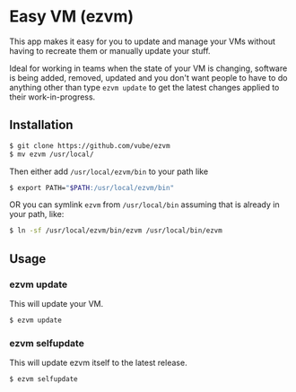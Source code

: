 # Easy VM (ezvm)

This app makes it easy for you to update and manage your VMs without having to recreate them
or manually update your stuff.

Ideal for working in teams when the state of your VM is changing, software is being added,
removed, updated and you don't want people to have to do anything other than type `ezvm update`
to get the latest changes applied to their work-in-progress.

## Installation

```bash
$ git clone https://github.com/vube/ezvm
$ mv ezvm /usr/local/
```

Then either add `/usr/local/ezvm/bin` to your path like

```bash
$ export PATH="$PATH:/usr/local/ezvm/bin"
```

OR you can symlink `ezvm` from `/usr/local/bin` assuming that is already in your path, like:

```bash
$ ln -sf /usr/local/ezvm/bin/ezvm /usr/local/bin/ezvm
```

## Usage

### ezvm update

This will update your VM.

```bash
$ ezvm update
```


### ezvm selfupdate

This will update ezvm itself to the latest release.

```bash
$ ezvm selfupdate
```
